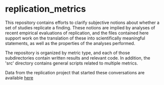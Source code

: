 # replication_metrics

This repository contains efforts to clarify subjective notions about whether a set of studies replicate a finding. These notions are implied by analyses of recent empirical evaluations of replication, and the files contained here support work on the translation of these into scientifically meaningful statements, as well as the properties of the analyses performed. 

The repository is organized by metric type, and each of those subdirectories contain written results and relevant code. In addition, the 'src' directory contains general scripts related to multiple metrics.

Data from the replication project that started these conversations are available [here](https://osf.io/ezcuj/wiki/home/)